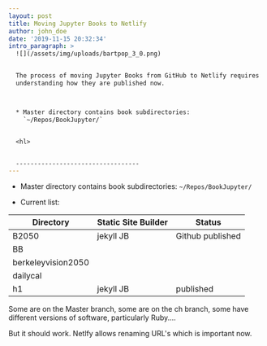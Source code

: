 ```yaml
---
layout: post
title: Moving Jupyter Books to Netlify
author: john_doe
date: '2019-11-15 20:32:34'
intro_paragraph: >
  ![](/assets/img/uploads/bartpop_3_0.png)


  The process of moving Jupyter Books from GitHub to Netlify requires
  understanding how they are published now.



  * Master directory contains book subdirectories:
    `~/Repos/BookJupyter/`


  <hl>


  ----------------------------------
---
```


* Master directory contains book subdirectories:
  `~/Repos/BookJupyter/`


* Current list: 

| Directory          | Static Site Builder | Status           |
| ------------------ | ------------------- | ---------------- |
| B2050              | jekyll JB           | Github published |
| BB                 |                     |                  |
| berkeleyvision2050 |                     |                  |
| dailycal           |                     |                  |
| h1                 | jekyll JB           | published        |

Some are on the Master branch, some are on the ch branch, some have different versions of software, particularly Ruby....

But it should work.  Netlfy allows renaming URL's which is important now.
